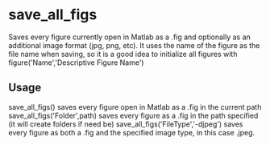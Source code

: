 # save_all_figs

Saves every figure currently open in Matlab as a .fig and optionally as an additional image format (jpg, png, etc). It uses the name of the figure as the file name when saving, so it is a good idea to initialize all figures with 
figure('Name','Descriptive Figure Name')

## Usage

save_all_figs() saves every figure open in Matlab as a .fig in the current path
save_all_figs('Folder',path) saves every figure as a .fig in the path specified (it will create folders if need be)
save_all_figs('FileType','-djpeg') saves every figure as both a .fig and the specified image type, in this case .jpeg.